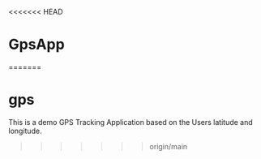 <<<<<<< HEAD
# GpsApp
=======
# gps
This is a  demo GPS Tracking Application based on the Users latitude and longitude.
>>>>>>> origin/main
